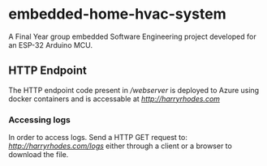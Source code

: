 # embedded-home-hvac-system

A Final Year group embedded Software Engineering project developed for an ESP-32 Arduino MCU.

## HTTP Endpoint

The HTTP endpoint code present in _/webserver_ is deployed to Azure using docker containers and is accessable at *http://harryrhodes.com*

### Accessing logs

In order to access logs. Send a HTTP GET request to: *http://harryrhodes.com/logs* either through a client or a browser to download the file.
